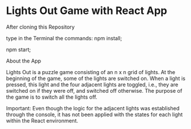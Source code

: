 # Lights Out Game with React App

After cloning this Repository

type in the Terminal the commands:
npm install;

npm start;


About the App

Lights Out is a puzzle game consisting of an n x n grid of lights. At the beginning of the game, some of the lights are switched on. When a light is pressed, this light and the four adjacent lights are toggled,
i.e., they are switched on if they were off, and switched off otherwise. The purpose of the game is to
switch all the lights off.

Important: Even though the logic for the adjacent lights was established through the console, it has not been applied with the states for each light within the React environment.  
